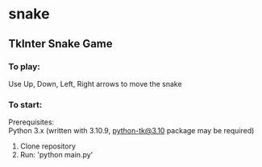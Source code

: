# snake
## TkInter Snake Game

### To play:
Use Up, Down, Left, Right arrows to move the snake

### To start:
Prerequisites: <br />
Python 3.x (written with 3.10.9, python-tk@3.10 package may be required) <br />

1. Clone repository 
2. Run: 'python main.py'
